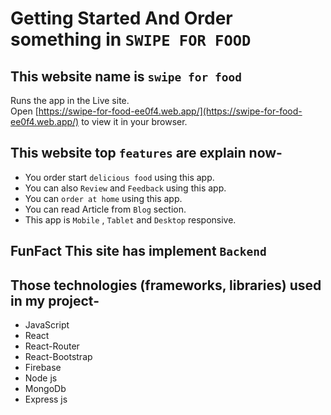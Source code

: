 # Getting Started And Order something in `SWIPE FOR FOOD`

## This website name is `swipe for food`

Runs the app in the Live site.\
Open [https://swipe-for-food-ee0f4.web.app/](https://swipe-for-food-ee0f4.web.app/) to view it in your browser.

## This website top `features` are explain now-

* You order start `delicious food`  using this app.
* You can also `Review` and `Feedback` using this app.
* You can `order at home` using this app.
* You can read Article from `Blog` section.
* This app is `Mobile` , `Tablet` and `Desktop` responsive.

## FunFact This site has implement `Backend`
   
## Those technologies (frameworks, libraries) used in my project-

* JavaScript
* React
* React-Router
* React-Bootstrap
* Firebase
* Node js
* MongoDb
* Express js